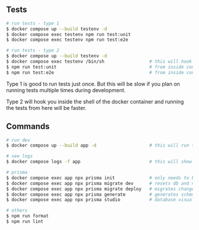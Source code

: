 ## Tests
```bash
# run tests - type 1
$ docker compose up --build testenv -d
$ docker compose exec testenv npm run test:unit
$ docker compose exec testenv npm run test:e2e

# run tests - type 2
$ docker compose up --build testenv -d
$ docker compose exec testenv /bin/sh                 # this will hook you inside the container
$ npm run test:unit                                   # from inside container
$ npm run test:e2e                                    # from inside container
```
Type 1 is good to run tests just once. But this will be slow if you plan on running tests multiple times during development.

Type 2 will hook you inside the shell of the docker container and running the tests from here will be faster.

## Commands

```bash
# run dev
$ docker compose up --build app -d                    # this will run the dev process

# see logs
$ docker compose logs -f app                          # this will show the logs of the dev process

# prisma
$ docker compose exec app npx prisma init             # only needs to be done once
$ docker compose exec app npx prisma migrate dev      # resets db and migrates everything
$ docker compose exec app npx prisma migrate deploy   # migrates changes to schema to db
$ docker compose exec app npx prisma generate         # generates schema objects for use by modules
$ docker compose exec app npx prisma studio           # database visualizer (not needed)

# others
$ npm run format
$ npm run lint

```
